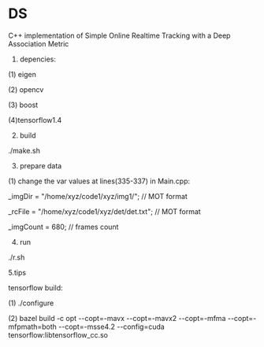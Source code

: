 # DS

C++ implementation of Simple Online Realtime Tracking with a Deep Association Metric

1. depencies:

(1) eigen

(2) opencv

(3) boost

(4)tensorflow1.4

2. build

./make.sh


3. prepare data

(1) change the var values at lines(335-337) in Main.cpp:

_imgDir = "/home/xyz/code1/xyz/img1/"; // MOT format

_rcFile = "/home/xyz/code1/xyz/det/det.txt"; // MOT format

_imgCount = 680;  // frames count



4. run

./r.sh

5.tips

tensorflow build:

(1) ./configure

(2) bazel build -c opt --copt=-mavx --copt=-mavx2 --copt=-mfma --copt=-mfpmath=both --copt=-msse4.2 --config=cuda  tensorflow:libtensorflow_cc.so









